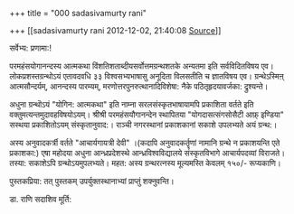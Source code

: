 +++
title = "000 sadasivamurty rani"

+++
[[sadasivamurty rani	2012-12-02, 21:40:08 [Source](https://groups.google.com/g/bvparishat/c/ZyWamDG8Q80)]]



सर्वेभ्य: प्रणामा:!  

परमहंसयोगानन्दस्य आत्मकथा विंशतिशताब्दीयसर्वोत्तमग्रन्थशतके अन्यतमा इति सर्वविदितविषय एव। लोकप्रशस्तग्रन्थोऽयं एतावदवधि ३३ विश्वसभ्यभाषासु अनूदिता विलसतीति च ज्ञातविषय एव। ग्रन्थेऽस्मिऩ् आत्मसौन्दर्यम्, आनन्दस्य पारम्यम्, मरणोत्तरपुनरुत्थानादिविशेषा: नैके पठितृहृदयावर्जका: द्रुश्यन्ते।  

  

अधुना ग्रन्थॊऽयं "योगिन: आत्मकथा" इति नाम्ना सरलसंस्कृतभाषायामपि प्रकाशिता वर्तते इति वक्तुमत्यन्तमुदावहविषयोऽयम्। श्रीश्री परमहंसयौगानन्देन स्थापितया "योगदासत्संगसोसैटी आफ़् इण्डिया" सस्थया प्रकाशितोऽयम् संस्कृतानुवाद:। राञ्ची नगरस्थानां प्रकाशकानां सकाशे उपलभ्यते अयं ग्रन्थ:।

अस्य अनुवादकर्त्री वर्तते "आचार्यगायत्री देवी" ।(कदापि अनुवादकर्तॄणां नामानि ग्रन्थे न प्रकाशयन्ति एते प्रकाशका:) एषा महोदया अधुना आन्ध्रप्रदेशस्थे आन्ध्रविश्वविद्यालये संस्कृतविभागे आचार्यपदव्यां विराजते। तस्या: सकाशेऽपि ग्रन्थोऽयमुपलभ्यते। महत: अस्य ग्रन्थरत्नस्य मूल्यमस्ति केवलम् १५०/- रूप्यकाणि।  

पुस्तकप्रिया: तत् पुस्तकम् उपर्युक्तस्थानाभ्यां प्राप्तुं शक्नुवन्ति।

  

डा. राणि सदाशिव मूर्ति:

